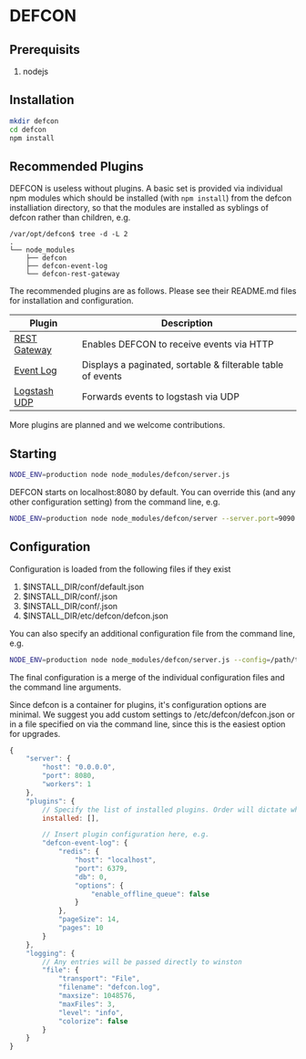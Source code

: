 # DEFCON

## Prerequisits
1. nodejs

## Installation
```bash
mkdir defcon
cd defcon
npm install
```

## Recommended Plugins
DEFCON is useless without plugins. A basic set is provided via individual npm modules which should be installed (with ```npm install```) from the defcon installiation directory, so that the modules are installed as syblings of defcon rather than children, e.g.

```
/var/opt/defcon$ tree -d -L 2
.
└── node_modules
    ├── defcon
    ├── defcon-event-log
    └── defcon-rest-gateway
```
The recommended plugins are as follows. Please see their README.md files for installation and configuration.

| Plugin | Description |
|--------|-------------|
| [REST Gateway](http://github.com/acuminous/defcon-rest-gateway) | Enables DEFCON to receive events via HTTP |
| [Event Log](http://github.com/acuminous/defcon-event-log) | Displays a paginated, sortable & filterable table of events |
| [Logstash UDP](http://github.com/acukinous/defcon-logstash-udp) | Forwards events to logstash via UDP |

More plugins are planned and we welcome contributions.

## Starting
```bash
NODE_ENV=production node node_modules/defcon/server.js
```
DEFCON starts on localhost:8080 by default. You can override this (and any other configuration setting) from the command line, e.g.

```bash
NODE_ENV=production node node_modules/defcon/server --server.port=9090
```

## Configuration
Configuration is loaded from the following files if they exist

1. $INSTALL_DIR/conf/default.json
1. $INSTALL_DIR/conf/<environment>.json
1. $INSTALL_DIR/conf/<hostname>.json
1. $INSTALL_DIR/etc/defcon/defcon.json

You can also specify an additional configuration file from the command line, e.g. 
```bash
NODE_ENV=production node node_modules/defcon/server.js --config=/path/to/config.json
```
The final configuration is a merge of the individual configuration files and the command line arguments.

Since defcon is a container for plugins, it's configuration options are minimal. We suggest you add custom settings to /etc/defcon/defcon.json or in a file specified on via the command line, since this is the easiest 
option for upgrades.

```js
{
    "server": {
        "host": "0.0.0.0",
        "port": 8080,
        "workers": 1
    },
    "plugins": {
        // Specify the list of installed plugins. Order will dictate where the plugins appear in the UI
        installed: [],

        // Insert plugin configuration here, e.g.
        "defcon-event-log": {
            "redis": {
                "host": "localhost",
                "port": 6379,
                "db": 0,
                "options": {
                    "enable_offline_queue": false
                }
            },
            "pageSize": 14,
            "pages": 10
        }
    },
    "logging": {
        // Any entries will be passed directly to winston
        "file": {
            "transport": "File",
            "filename": "defcon.log",
            "maxsize": 1048576,
            "maxFiles": 3,
            "level": "info",
            "colorize": false
        }
    }
}
```


